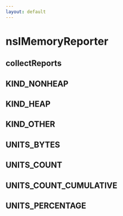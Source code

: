 ```yaml
---
layout: default
---
```


# nsIMemoryReporter #

## collectReports ##

## KIND_NONHEAP ##

## KIND_HEAP ##

## KIND_OTHER ##

## UNITS_BYTES ##

## UNITS_COUNT ##

## UNITS_COUNT_CUMULATIVE ##

## UNITS_PERCENTAGE ##
